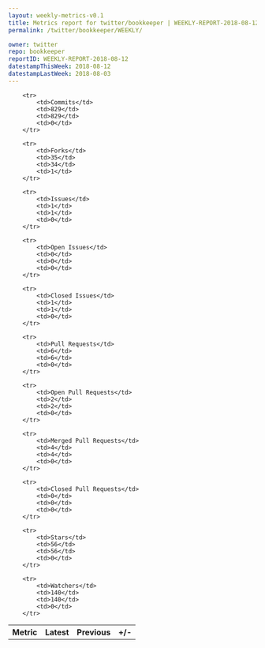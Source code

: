 ```yaml
---
layout: weekly-metrics-v0.1
title: Metrics report for twitter/bookkeeper | WEEKLY-REPORT-2018-08-12
permalink: /twitter/bookkeeper/WEEKLY/

owner: twitter
repo: bookkeeper
reportID: WEEKLY-REPORT-2018-08-12
datestampThisWeek: 2018-08-12
datestampLastWeek: 2018-08-03
---
```




<table style="width: 100%;">
    <tr>
        <th>Metric</th>
        <th>Latest</th>
        <th>Previous</th>
        <th>+/-</th>
    </tr>

        <tr>
            <td>Commits</td>
            <td>829</td>
            <td>829</td>
            <td>0</td>
        </tr>
        
        <tr>
            <td>Forks</td>
            <td>35</td>
            <td>34</td>
            <td>1</td>
        </tr>
        
        <tr>
            <td>Issues</td>
            <td>1</td>
            <td>1</td>
            <td>0</td>
        </tr>
        
        <tr>
            <td>Open Issues</td>
            <td>0</td>
            <td>0</td>
            <td>0</td>
        </tr>
        
        <tr>
            <td>Closed Issues</td>
            <td>1</td>
            <td>1</td>
            <td>0</td>
        </tr>
        
        <tr>
            <td>Pull Requests</td>
            <td>6</td>
            <td>6</td>
            <td>0</td>
        </tr>
        
        <tr>
            <td>Open Pull Requests</td>
            <td>2</td>
            <td>2</td>
            <td>0</td>
        </tr>
        
        <tr>
            <td>Merged Pull Requests</td>
            <td>4</td>
            <td>4</td>
            <td>0</td>
        </tr>
        
        <tr>
            <td>Closed Pull Requests</td>
            <td>0</td>
            <td>0</td>
            <td>0</td>
        </tr>
        
        <tr>
            <td>Stars</td>
            <td>56</td>
            <td>56</td>
            <td>0</td>
        </tr>
        
        <tr>
            <td>Watchers</td>
            <td>140</td>
            <td>140</td>
            <td>0</td>
        </tr>
        
</table>
